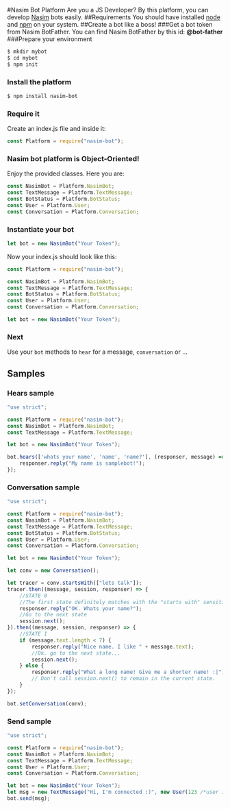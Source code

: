 #Nasim Bot Platform
Are you a JS Developer? By this platform, you can develop [Nasim](https://nasim.elenoon.ir/) bots easily.
##Requirements
You should have installed [node](https://nodejs.org) and [npm](https://www.npmjs.com) on your system.
##Create a bot like a boss!
###Get a bot token from Nasim BotFather.
You can find Nasim BotFather by this id: <b>@bot-father</b>
###Prepare your environment
```bash
$ mkdir mybot
$ cd mybot
$ npm init
```
### Install the platform
```bash
$ npm install nasim-bot
```
### Require it
Create an index.js file and inside it:
```javascript
const Platform = require("nasim-bot");
```
### Nasim bot platform is Object-Oriented!
Enjoy the provided classes. Here you are:
```javascript
const NasimBot = Platform.NasimBot;
const TextMessage = Platform.TextMessage;
const BotStatus = Platform.BotStatus;
const User = Platform.User;
const Conversation = Platform.Conversation;
```
### Instantiate your bot
```javascript
let bot = new NasimBot("Your Token");
```
Now your index.js should look like this:
```javascript
const Platform = require("nasim-bot");

const NasimBot = Platform.NasimBot;
const TextMessage = Platform.TextMessage;
const BotStatus = Platform.BotStatus;
const User = Platform.User;
const Conversation = Platform.Conversation;

let bot = new NasimBot("Your Token");
```
### Next
Use your ```bot``` methods to ```hear``` for a message, ```conversation``` or ...  
## Samples
### Hears sample
```js
"use strict";

const Platform = require("nasim-bot");
const NasimBot = Platform.NasimBot;
const TextMessage = Platform.TextMessage;

let bot = new NasimBot("Your Token");

bot.hears(['whats your name', 'name', 'name?'], (responser, message) => {
    responser.reply("My name is samplebot!");
});
```
### Conversation sample
```js
"use strict";

const Platform = require("nasim-bot");
const NasimBot = Platform.NasimBot;
const TextMessage = Platform.TextMessage;
const BotStatus = Platform.BotStatus;
const User = Platform.User;
const Conversation = Platform.Conversation;

let bot = new NasimBot("Your Token");

let conv = new Conversation();

let tracer = conv.startsWith(["lets talk"]);
tracer.then((message, session, responser) => {
    //STATE 0
    //The first state definitely matches with the "starts with" sensitive. In this case: "lets talk"
    responser.reply("OK. Whats your name?");
    //Go to the next state
    session.next();
}).then((message, session, responser) => {
    //STATE 1
    if (message.text.length < 7) {
        responser.reply("Nice name. I like " + message.text);
        //Ok. go to the next state...
        session.next();
    } else {
        responser.reply("What a long name! Give me a shorter name! :|");
        // Don't call session.next() to remain in the current state.
    }
});

bot.setConversation(conv);
```
### Send sample
```js
"use strict";

const Platform = require("nasim-bot");
const NasimBot = Platform.NasimBot;
const TextMessage = Platform.TextMessage;
const User = Platform.User;
const Conversation = Platform.Conversation;

let bot = new NasimBot("Your Token");
let msg = new TextMessage("Hi, I'm connected :)", new User(123 /*user id*/, "321" /*user access hash*/));
bot.send(msg);
```
